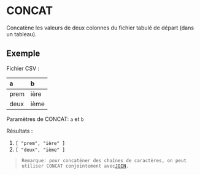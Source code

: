 # CONCAT

Concatène les valeurs de deux colonnes du fichier tabulé de départ \(dans un tableau\).

## Exemple

Fichier CSV :

| a | b |
| :--- | :--- |
| prem | ière |
| deux | ième |

Paramètres de CONCAT: `a` et `b`

Résultats :

1. `[ "prem", "ière" ]`
2. `[ "deux", "ième" ]`

> `Remarque: pour concaténer des chaînes de caractères, on peut utiliser CONCAT conjointement avec`[`JOIN`](/Administration/Modèle/Transformers/JOIN.md)`.`



